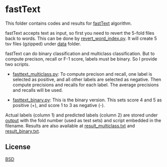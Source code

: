 fastText
=============

This folder contains codes and results for [fastText](https://github.com/facebookresearch/fastText) algorithm.

fastText accepts text as input, so first you need to revert the 5-fold files back to words. This can be done by [revert_word_index.py](scripts/revert_word_index.py). It will create 5 tsv files (gzipped) under [data](data/) folder.

fastText can do binary classification and multiclass classification. But to compute precison, recall or F-1 score, labels must be binary. So I provide two scripts.

- [fasttext_multiclass.py](scripts/fasttext_multiclass.py): To compute precison and recall, one label is selected as positive, and all other labels are selected as negative. Then compute precisions and recalls for each label. The average precisions and recalls will be used.

- [fasttext_binary.py](scripts/fasttext_binary.py): This is the binary version. This sets score 4 and 5 as positive (+), and score 1 to 3 as negative (-).

Actual labels (column 1) and predicted labels (column 2) are stored under [output](output/) with the fold number (used as test sets) and script embedded in the filename. Results are also available at [result_multiclass.txt](output/result_multiclass.txt) and [result_binary.txt](output/result_binary.txt).

## License
[BSD](LICENSE)
